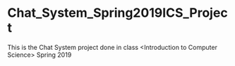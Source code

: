 # Chat_System_Spring2019ICS_Project
This is the Chat System project done in class &lt;Introduction to Computer Science> Spring 2019

